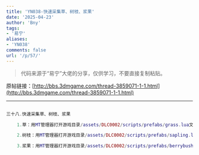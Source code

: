 ```yaml
---
title: 'YN038-快速采集草、树枝、浆果'
date: '2025-04-23'
author: 'Bny'
tags:
- '易宁'
aliases:
- 'YN038'
comments: false
url: '/p/57/'
---
```


> 代码来源于“易宁”大佬的分享，仅供学习，不要直接复制粘贴。

原帖链接：[http://bbs.3dmgame.com/thread-3859071-1-1.html](http://bbs.3dmgame.com/thread-3859071-1-1.html)

---

```lua  

三十八.快速采集草、树枝、浆果

	1.草：用MT管理器打开游戏目录/assets/DLC0002/scripts/prefabs/grass.lua文件，在inst:AddComponent("pickable")的下一行插入inst.components.pickable.quickpick = true

	2.树枝：用MT管理器打开游戏目录/assets/DLC0002/scripts/prefabs/sapling.lua文件，在inst:AddComponent("pickable")的下一行插入inst.components.pickable.quickpick = true

	3.浆果：用MT管理器打开游戏目录/assets/DLC0002/scripts/prefabs/berrybush.lua文件，在inst:AddComponent("pickable")的下一行插入inst.components.pickable.quickpick = true

```  

